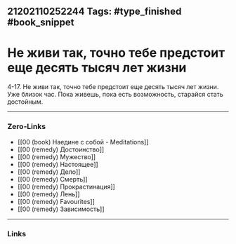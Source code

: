 21202110252244
Tags: #type_finished #book_snippet 
---
# Не живи так, точно тебе предстоит еще десять тысяч лет жизни

 4-17. Не живи так, точно тебе предстоит еще десять тысяч лет жизни. Уже близок час. Пока живешь, пока есть возможность, старайся стать достойным. 

---
### Zero-Links
 - [[00 (book) Наедине с собой - Meditations]]
 - [[00 (remedy) Достоинство]]
 - [[00 (remedy) Мужество]]
 - [[00 (remedy) Настоящее]]
 - [[00 (remedy) Дело]]
 - [[00 (remedy) Смерть]]
 - [[00 (remedy) Прокрастинация]]
 - [[00 (remedy) Лень]]
 - [[00 (remedy) Favourites]]
 - [[00 (remedy) Зависимость]]
---
### Links

